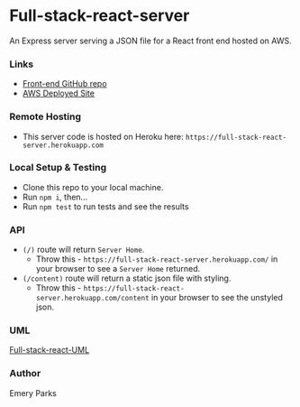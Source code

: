 # Full-stack-react-server
An Express server serving a JSON file for a React front end hosted on AWS. 

### Links
* [Front-end GitHub repo](https://github.com/EmeryP/full-stack-react-front-end)
* [AWS Deployed Site](http://emery-full-stack-react-emeryfullstackreactbucket-sxe6utnrfo0f.s3-website-us-east-1.amazonaws.com/)

### Remote Hosting
* This server code is hosted on Heroku here: `https://full-stack-react-server.herokuapp.com`

### Local Setup & Testing
* Clone this repo to your local machine.
* Run `npm i`, then...
* Run `npm test` to run tests and see the results

### API
* `(/)` route will return `Server Home`. 
  * Throw this - `https://full-stack-react-server.herokuapp.com/` in your browser to see a `Server Home` returned.
* `(/content)` route will return a static json file with styling. 
  * Throw this - `https://full-stack-react-server.herokuapp.com/content` in your browser to see the unstyled json.

### UML
[Full-stack-react-UML](assets/full-stack-react-uml.jpg)

### Author
Emery Parks
